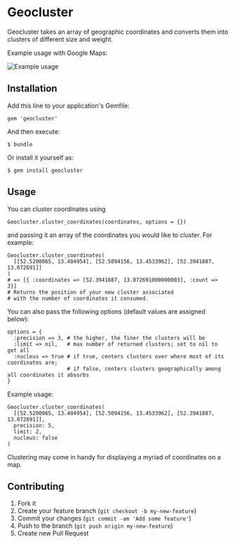 # Geocluster

Geocluster takes an array of geographic coordinates and converts them into clusters of different size and weight.

Example usage with Google Maps:

![Example usage](http://s14.directupload.net/images/131212/xh5xojbs.png)

## Installation

Add this line to your application's Gemfile:

    gem 'geocluster'

And then execute:

    $ bundle

Or install it yourself as:

    $ gem install geocluster

## Usage

You can cluster coordinates using

    Geocluster.cluster_coordinates(coordinates, options = {})
    
and passing it an array of the coordinates you would like to cluster. For example:

    Geocluster.cluster_coordinates(
      [[52.5200065, 13.404954], [52.5094156, 13.4533962], [52.3941887, 13.072691]]
    )
    # => [{ :coordinates => [52.3941887, 13.072691000000003], :count => 3}]
    # Returns the position of your new cluster associated
    # with the number of coordinates it consumed.

You can also pass the following options (default values are assigned below):

    options = {
      :precision => 3, # the higher, the finer the clusters will be
      :limit => nil,   # max number of returned clusters; set to nil to get all
      :nucleus => true # if true, centers clusters over where most of its coordinates are;
                       # if false, centers clusters geographically among all coordinates it absorbs
    }

Example usage:

    Geocluster.cluster_coordinates(
      [[52.5200065, 13.404954], [52.5094156, 13.4533962], [52.3941887, 13.072691]],
      precision: 5,
      limit: 2,
      nucleus: false
    )

Clustering may come in handy for displaying a myriad of coordinates on a map.

## Contributing

1. Fork it
2. Create your feature branch (`git checkout -b my-new-feature`)
3. Commit your changes (`git commit -am 'Add some feature'`)
4. Push to the branch (`git push origin my-new-feature`)
5. Create new Pull Request
